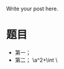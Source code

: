 <!-- 
.. title: Markdown
.. slug: markdown
.. date: 2017-03-03 21:46:17 UTC+08:00
.. tags: 
.. category: 
.. link: 
.. description: 
.. type: text
-->

Write your post here.
# 题目
- 第一；
- 第二；
\\a^2+\int \\
